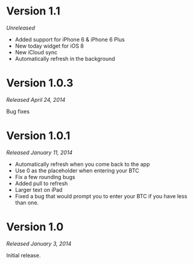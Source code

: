 # Version 1.1

*Unreleased*

* Added support for iPhone 6 & iPhone 6 Plus
* New today widget for iOS 8
* New iCloud sync
* Automatically refresh in the background


# Version 1.0.3

*Released April 24, 2014*

Bug fixes


# Version 1.0.1

*Released January 11, 2014*

* Automatically refresh when you come back to the app
* Use 0 as the placeholder when entering your BTC
* Fix a few rounding bugs
* Added pull to refresh
* Larger text on iPad
* Fixed a bug that would prompt you to enter your BTC if you have less than one.


# Version 1.0

*Released January 3, 2014*

Initial release.
